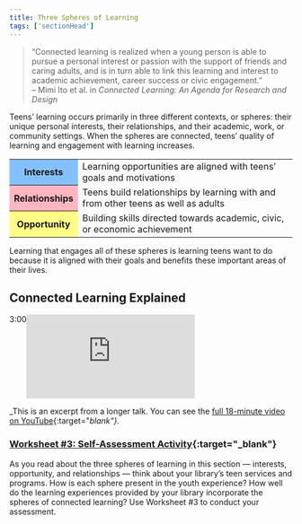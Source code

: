 ```yaml
---
title: Three Spheres of Learning
tags: ['sectionHead']
---
```


> “Connected learning is realized when a young person is able to pursue a personal interest or passion with the support of friends and caring adults, and is in turn able to link this learning and interest to academic achievement, career success or civic engagement.”<br/>
– Mimi Ito et al. in _Connected Learning: An Agenda for Research and Design_ 

Teens’ learning occurs primarily in three different contexts, or spheres: their unique personal interests, their relationships, and their academic, work, or community settings. When the spheres are connected, teens’ quality of learning and engagement with learning increases.

<table class="updatedcolor" style="margin-bottom: 15px;">
	<tr><th bgcolor="#85c0fe">Interests</th><td>Learning opportunities are aligned with teens’ goals and motivations</td></tr>
	<tr><th bgcolor="lightpink">Relationships</th><td>Teens build relationships by learning with and from other teens as well as adults</td></tr>
	<tr><th bgcolor="#fffd86">Opportunity</th><td>Building skills directed towards academic, civic, or economic achievement</td></tr>
</table>


Learning that engages all of these spheres is learning teens want to do because it is aligned with their goals and benefits these important areas of their lives.

## Connected Learning Explained


<iframe src="https://www.youtube.com/embed/HacgaDN971Y?start=432&end=612" frameborder="0" allow="autoplay; encrypted-media" allowfullscreen></iframe>

<div class="videotime" style="float:left;">3:00</div>


_This is an excerpt from a longer talk. You can see the [full 18-minute video on YouTube](https://www.youtube.com/watch?v=HacgaDN971Y){:target="_blank"}._


<div class="activity callout" markdown="1">

### [Worksheet #3: Self-Assessment Activity](https://docs.google.com/document/d/1X5MxpToji6SQEN3-6uzvvkfjpQFvUhTbZB1cPTM6FwA/edit#heading=h.isxlazu21uc9){:target="_blank"}

As you read about the three spheres of learning in this section — interests, opportunity, and relationships — think about your library’s teen services and programs. How is each sphere present in the youth experience? How well do the learning experiences provided by your library incorporate the spheres of connected learning? Use Worksheet #3 to conduct your assessment.

</div>



